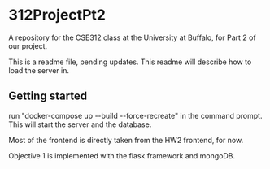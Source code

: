 # 312ProjectPt2 
A repository for the CSE312 class at the University at Buffalo, for Part 2 of our project.

This is a readme file, pending updates. This readme will describe how to load the server in.

## Getting started

run "docker-compose up --build --force-recreate" in the command prompt. This will start the server and the database.

Most of the frontend is directly taken from the HW2 frontend, for now.

Objective 1 is implemented with the flask framework and mongoDB. 
